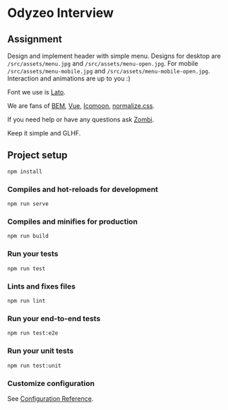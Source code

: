 # Odyzeo Interview

## Assignment
Design and implement header with simple menu. Designs for desktop are `/src/assets/menu.jpg` 
and `/src/assets/menu-open.jpg`. For mobile `/src/assets/menu-mobile.jpg` and 
`/src/assets/menu-mobile-open.jpg`. Interaction and animations are up to you :)

Font we use is
[Lato](https://fonts.google.com/specimen/Lato?selection.family=Lato).

We are fans of [BEM](http://getbem.com/), [Vue](https://vuejs.org/v2/style-guide/),
[Icomoon](https://icomoon.io/app/#/select), [normalize.css](https://github.com/necolas/normalize.css/).

If you need help or have any questions ask [Zombi](tomas.zamba@odyzeo.com).

Keep it simple and GLHF.

## Project setup
```
npm install
```

### Compiles and hot-reloads for development
```
npm run serve
```

### Compiles and minifies for production
```
npm run build
```

### Run your tests
```
npm run test
```

### Lints and fixes files
```
npm run lint
```

### Run your end-to-end tests
```
npm run test:e2e
```

### Run your unit tests
```
npm run test:unit
```

### Customize configuration
See [Configuration Reference](https://cli.vuejs.org/config/).
